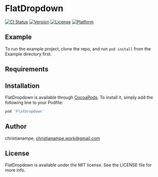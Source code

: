 # FlatDropdown

[![CI Status](https://img.shields.io/travis/christianampe/FlatDropdown.svg?style=flat)](https://travis-ci.org/christianampe/FlatDropdown)
[![Version](https://img.shields.io/cocoapods/v/FlatDropdown.svg?style=flat)](https://cocoapods.org/pods/FlatDropdown)
[![License](https://img.shields.io/cocoapods/l/FlatDropdown.svg?style=flat)](https://cocoapods.org/pods/FlatDropdown)
[![Platform](https://img.shields.io/cocoapods/p/FlatDropdown.svg?style=flat)](https://cocoapods.org/pods/FlatDropdown)

## Example

To run the example project, clone the repo, and run `pod install` from the Example directory first.

## Requirements

## Installation

FlatDropdown is available through [CocoaPods](https://cocoapods.org). To install
it, simply add the following line to your Podfile:

```ruby
pod 'FlatDropdown'
```

## Author

christianampe, christianampe.work@gmail.com

## License

FlatDropdown is available under the MIT license. See the LICENSE file for more info.
